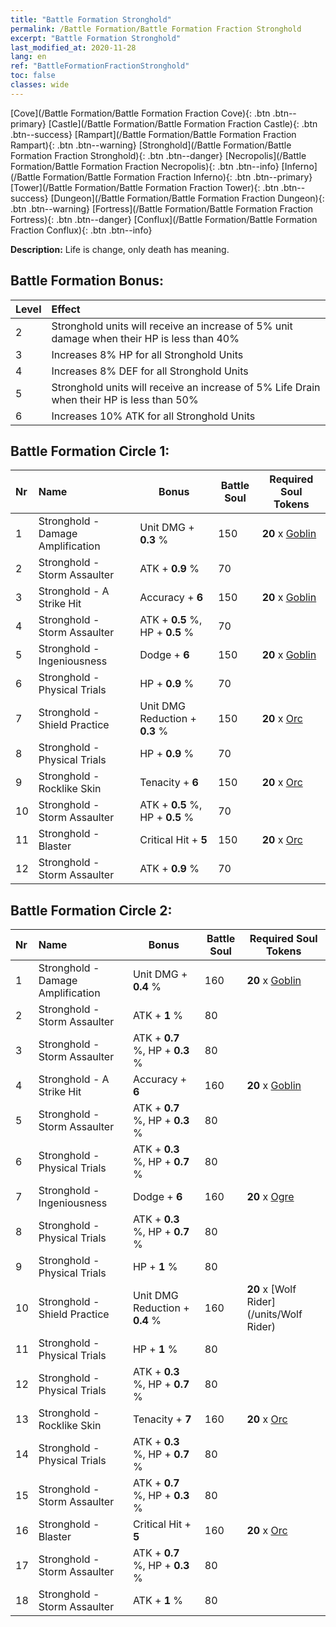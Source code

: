 ```yaml
---
title: "Battle Formation Stronghold"
permalink: /Battle Formation/Battle Formation Fraction Stronghold
excerpt: "Battle Formation Stronghold"
last_modified_at: 2020-11-28
lang: en
ref: "BattleFormationFractionStronghold"
toc: false
classes: wide
---
```

 [Cove](/Battle Formation/Battle Formation Fraction Cove){: .btn .btn--primary} [Castle](/Battle Formation/Battle Formation Fraction Castle){: .btn .btn--success} [Rampart](/Battle Formation/Battle Formation Fraction Rampart){: .btn .btn--warning} [Stronghold](/Battle Formation/Battle Formation Fraction Stronghold){: .btn .btn--danger} [Necropolis](/Battle Formation/Battle Formation Fraction Necropolis){: .btn .btn--info} [Inferno](/Battle Formation/Battle Formation Fraction Inferno){: .btn .btn--primary} [Tower](/Battle Formation/Battle Formation Fraction Tower){: .btn .btn--success} [Dungeon](/Battle Formation/Battle Formation Fraction Dungeon){: .btn .btn--warning} [Fortress](/Battle Formation/Battle Formation Fraction Fortress){: .btn .btn--danger} [Conflux](/Battle Formation/Battle Formation Fraction Conflux){: .btn .btn--info} 

  **Description:** Life is change, only death has meaning.

## Battle Formation Bonus:

  | Level |         Effect        |
  |:------|:---------------------|
  | 2 | Stronghold units will receive an increase of 5% unit damage when their HP is less than 40% |
  | 3 | Increases 8% HP for all Stronghold Units |
  | 4 | Increases 8% DEF for all Stronghold Units |
  | 5 | Stronghold units will receive an increase of 5% Life Drain when their HP is less than 50% |
  | 6 | Increases 10% ATK for all Stronghold Units |

## Battle Formation Circle 1:

  |  Nr  |         Name        |  Bonus  | Battle Soul  |  Required Soul Tokens |
  |:-----|:--------------------|---------|-----------------|----------------|
  | 1 | Stronghold - Damage Amplification | Unit DMG + **0.3** % | 150 |  **20** x [Goblin](/units/Goblin) |
  | 2 | Stronghold - Storm Assaulter | ATK + **0.9** % | 70 |   |
  | 3 | Stronghold - A Strike Hit | Accuracy + **6**  | 150 |  **20** x [Goblin](/units/Goblin) |
  | 4 | Stronghold - Storm Assaulter | ATK + **0.5** %, HP + **0.5** % | 70 |   |
  | 5 | Stronghold - Ingeniousness | Dodge + **6**  | 150 |  **20** x [Goblin](/units/Goblin) |
  | 6 | Stronghold - Physical Trials | HP + **0.9** % | 70 |   |
  | 7 | Stronghold - Shield Practice | Unit DMG Reduction + **0.3** % | 150 |  **20** x [Orc](/units/Orc) |
  | 8 | Stronghold - Physical Trials | HP + **0.9** % | 70 |   |
  | 9 | Stronghold - Rocklike Skin | Tenacity + **6**  | 150 |  **20** x [Orc](/units/Orc) |
  | 10 | Stronghold - Storm Assaulter | ATK + **0.5** %, HP + **0.5** % | 70 |   |
  | 11 | Stronghold - Blaster | Critical Hit + **5**  | 150 |  **20** x [Orc](/units/Orc) |
  | 12 | Stronghold - Storm Assaulter | ATK + **0.9** % | 70 |   |
  


## Battle Formation Circle 2:

  |  Nr  |         Name        |  Bonus  | Battle Soul  |  Required Soul Tokens |
  |:-----|:--------------------|---------|-----------------|----------------|
  | 1 | Stronghold - Damage Amplification | Unit DMG + **0.4** % | 160 |  **20** x [Goblin](/units/Goblin) |
  | 2 | Stronghold - Storm Assaulter | ATK + **1** % | 80 |   |
  | 3 | Stronghold - Storm Assaulter | ATK + **0.7** %, HP + **0.3** % | 80 |   |
  | 4 | Stronghold - A Strike Hit | Accuracy + **6**  | 160 |  **20** x [Goblin](/units/Goblin) |
  | 5 | Stronghold - Storm Assaulter | ATK + **0.7** %, HP + **0.3** % | 80 |   |
  | 6 | Stronghold - Physical Trials | ATK + **0.3** %, HP + **0.7** % | 80 |   |
  | 7 | Stronghold - Ingeniousness | Dodge + **6**  | 160 |  **20** x [Ogre](/units/Ogre) |
  | 8 | Stronghold - Physical Trials | ATK + **0.3** %, HP + **0.7** % | 80 |   |
  | 9 | Stronghold - Physical Trials | HP + **1** % | 80 |   |
  | 10 | Stronghold - Shield Practice | Unit DMG Reduction + **0.4** % | 160 |  **20** x [Wolf Rider](/units/Wolf Rider) |
  | 11 | Stronghold - Physical Trials | HP + **1** % | 80 |   |
  | 12 | Stronghold - Physical Trials | ATK + **0.3** %, HP + **0.7** % | 80 |   |
  | 13 | Stronghold - Rocklike Skin | Tenacity + **7**  | 160 |  **20** x [Orc](/units/Orc) |
  | 14 | Stronghold - Physical Trials | ATK + **0.3** %, HP + **0.7** % | 80 |   |
  | 15 | Stronghold - Storm Assaulter | ATK + **0.7** %, HP + **0.3** % | 80 |   |
  | 16 | Stronghold - Blaster | Critical Hit + **5**  | 160 |  **20** x [Orc](/units/Orc) |
  | 17 | Stronghold - Storm Assaulter | ATK + **0.7** %, HP + **0.3** % | 80 |   |
  | 18 | Stronghold - Storm Assaulter | ATK + **1** % | 80 |   |
  

